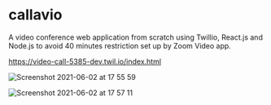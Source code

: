 # callavio
A video conference web application from scratch using Twillio, React.js and Node.js to avoid 40 minutes restriction set up by Zoom Video app.

https://video-call-5385-dev.twil.io/index.html

![Screenshot 2021-06-02 at 17 55 59](https://user-images.githubusercontent.com/64967264/120503591-1b146c00-c3cc-11eb-86e6-a23174bce12d.png)

![Screenshot 2021-06-02 at 17 57 11](https://user-images.githubusercontent.com/64967264/120503603-1e0f5c80-c3cc-11eb-9f69-7b0ff3ff3387.png)

